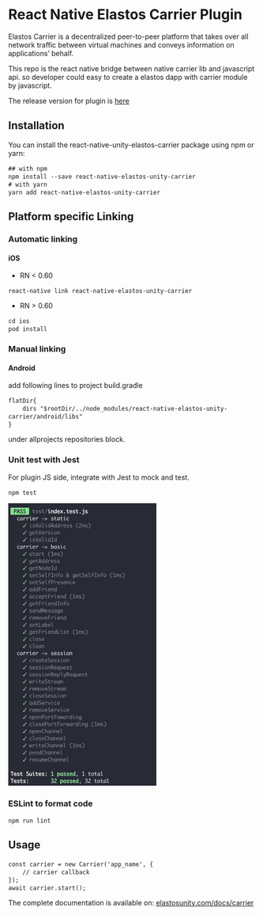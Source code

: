 # React Native Elastos Carrier Plugin

Elastos Carrier is a decentralized peer-to-peer platform that takes over all network traffic between virtual machines and conveys information on applications’ behalf.

This repo is the react native bridge between native carrier lib and javascript api. so developer could easy to create a elastos dapp with carrier module by javascript.

The release version for plugin is [here](https://www.npmjs.com/package/elastos-unity-carrier)

## Installation

You can install the react-native-unity-elastos-carrier package using npm or yarn:
```
## with npm
npm install --save react-native-elastos-unity-carrier
# with yarn
yarn add react-native-elastos-unity-carrier
```

## Platform specific Linking 

### Automatic linking

#### iOS

- RN < 0.60
```
react-native link react-native-elastos-unity-carrier
```
- RN > 0.60
```
cd ios
pod install
```

### Manual linking

#### Android
add following lines to project build.gradle 
```
flatDir{
    dirs "$rootDir/../node_modules/react-native-elastos-unity-carrier/android/libs"
}
```
under allprojects repositories block.

### Unit test with Jest
For plugin JS side, integrate with Jest to mock and test. 
```
npm test
```
<img src="./doc/jest.png" width="300" />

### ESLint to format code
```
npm run lint
```


## Usage
```
const carrier = new Carrier('app_name', {
    // carrier callback
});
await carrier.start();
```

The complete documentation is available on: [elastosunity.com/docs/carrier](http://elastosunity.com/docs/carrier/#introduction)